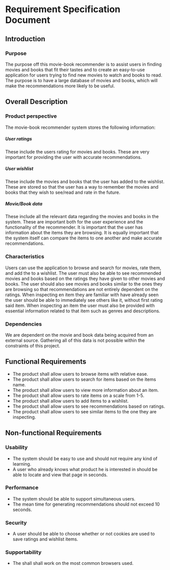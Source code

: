 # Requirement Specification Document

## Introduction

### Purpose

The purpose off this movie-book recommender is to assist users in finding movies and books that fit their tastes
and to create an easy-to-use application for users trying to find new movies to watch and books to read.
The purpose is to have a large database of movies and books, which will make the recommendations more likely to be useful.

## Overall Description

### Product perspective

The movie-book recommender system stores the following information:

##### User ratings

These include the users rating for movies and books. These are very important for providing the user with accurate recommendations.

##### User wishlist

These include the movies and books that the user has added to the wishlist. These are stored so that the user has a way to
remember the movies and books that they wish to see/read and rate in the future.

##### Movie/Book data

These include all the relevant data regarding the movies and books in the system. These are important both for the user experience
and the functionality of the recommender. It is important that the user has information about the items they are browsing. 
It is equally important that the system itself can compare the items to one another and make accurate recommendations.

### Characteristics

Users can use the application to browse and search for movies, rate them, and add the to a wishlist.
The user must also be able to see recommended movies and books based on the ratings they have given to other movies and books.
The user should also see movies and books similar to the ones they are browsing so that recommendations are not entirely 
dependent on the ratings. When inspecting en item they are familiar with have already seen the user should be able to immediately 
see others like it, without first rating said item.
When inspecting an item the user must also be provided with essential information related to that item such as genres and descriptions.


### Dependencies 

We are dependent on the movie and book data being acquired from an external source. Gathering all of this data is not possible within the constraints of this project. 

## Functional Requirements


- The product shall allow users to browse items with relative ease.
- The product shall allow users to search for items based on the items name.
- The product shall allow users to view more information about an item.
- The product shall allow users to rate items on a scale from 1-5.
- The product shall allow users to add items to a wishlist.
- The product shall allow users to see recommendations based on ratings.
- The product shall allow users to see similar items to the one they are inspecting.


## Non-functional Requirements


### Usability

- The system should be easy to use and should not require any kind of learning.
- A user who already knows what product he is interested in should be able to locate and view that page in seconds.

### Performance

- The system should be able to support simultaneous users.
- The mean time for generating recommendations should not exceed 10 seconds.

### Security

- A user should be able to choose whether or not cookies are used to save ratings and wishlist items.

### Supportability

- The shall shall work on the most common browsers used.
